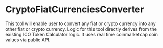 # CryptoFiatCurrenciesConverter
This tool will enable user to convert any fiat or crypto currency into any other fiat or crypto currency. Logic for this tool directly derives from the existing ICO Token Calculator logic. It uses real time coinmarketcap coin values via public API.
